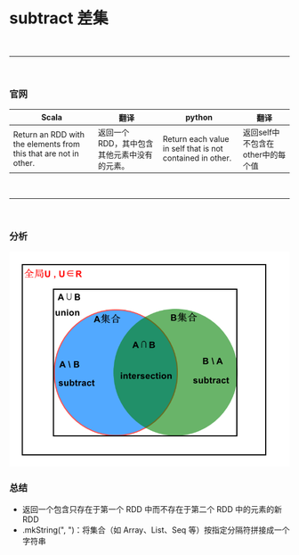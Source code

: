 # subtract 差集
<br>

---

<br>

### 官网
| Scala | 翻译  | python | 翻译  |
|-------|-----|--------|-----|
|Return an RDD with the elements from this that are not in other.|返回一个 RDD，其中包含其他元素中没有的元素。|Return each value in self that is not contained in other.|返回self中不包含在other中的每个值|

<br>

---

<br>

### 分析
![gather](../../../../../../Image/gather.png "gather")


### 总结
- 返回一个包含只存在于第一个 RDD 中而不存在于第二个 RDD 中的元素的新 RDD
- .mkString(", ")：将集合（如 Array、List、Seq 等）按指定分隔符拼接成一个字符串